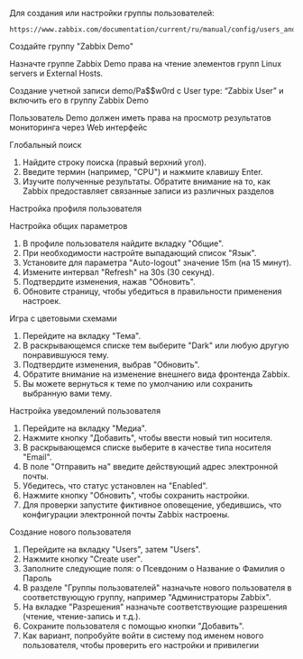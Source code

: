 

Для создания или настройки группы пользователей:
```
https://www.zabbix.com/documentation/current/ru/manual/config/users_and_usergroups/usergroup
```

Создайте группу "Zabbix Demo"

Назначте группе Zabbix Demo  права на чтение элементов групп Linux servers и External Hosts. 

Создание учетной записи demo/Pa$$w0rd с User type: “Zabbix User” и включить его в группу Zabbix Demo

Пользователь Demo должен иметь права на просмотр результатов мониторинга через Web интерфейс 


Глобальный поиск

1.	Найдите строку поиска (правый верхний угол).
2.	Введите термин (например, "CPU") и нажмите клавишу Enter.
3.	Изучите полученные результаты. Обратите внимание на то, как Zabbix предоставляет связанные записи из различных разделов

Настройка профиля пользователя

Настройка общих параметров
1.	В профиле пользователя найдите вкладку "Общие".
2.	При необходимости настройте выпадающий список "Язык".
3.	Установите для параметра "Auto-logout" значение 15m (на 15 минут).
4.	Измените интервал "Refresh" на 30s (30 секунд).
5.	Подтвердите изменения, нажав "Обновить".
6.	Обновите страницу, чтобы убедиться в правильности применения настроек.

Игра с цветовыми схемами
1.	Перейдите на вкладку "Тема".
2.	В раскрывающемся списке тем выберите "Dark" или любую другую понравившуюся тему.
3.	Подтвердите изменения, выбрав "Обновить".
4.	Обратите внимание на изменение внешнего вида фронтенда Zabbix.
5.	Вы можете вернуться к теме по умолчанию или сохранить выбранную вами тему.


Настройка уведомлений пользователя
1.	Перейдите на вкладку "Медиа".
2.	Нажмите кнопку "Добавить", чтобы ввести новый тип носителя.
3.	В раскрывающемся списке выберите в качестве типа носителя "Email".
4.	В поле "Отправить на" введите действующий адрес электронной почты.
5.	Убедитесь, что статус установлен на "Enabled".
6.	Нажмите кнопку "Обновить", чтобы сохранить настройки.
7.	Для проверки запустите фиктивное оповещение, убедившись, что конфигурации электронной почты Zabbix настроены.


Создание нового пользователя
1.	Перейдите на вкладку "Users", затем "Users".
2.	Нажмите кнопку "Create user".
3.	Заполните следующие поля:
  o	Псевдоним
  o	Название
  o	Фамилия
  o	Пароль
4.	В разделе "Группы пользователей" назначьте нового пользователя в соответствующую группу, например "Администраторы Zabbix".
5.	На вкладке "Разрешения" назначьте соответствующие разрешения (чтение, чтение-запись и т.д.).
6.	Сохраните пользователя с помощью кнопки "Добавить".
7.	Как вариант, попробуйте войти в систему под именем нового пользователя, чтобы проверить его настройки и привилегии

